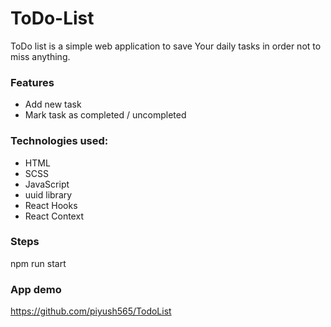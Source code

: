 # ToDo-List

ToDo list is a simple web application to save Your daily tasks in order not to miss anything.

### Features
* Add new task
* Mark task as completed / uncompleted

### Technologies used:
* HTML
* SCSS
* JavaScript
* uuid library
* React Hooks
* React Context

### Steps
npm run start

### App demo
https://github.com/piyush565/TodoList
